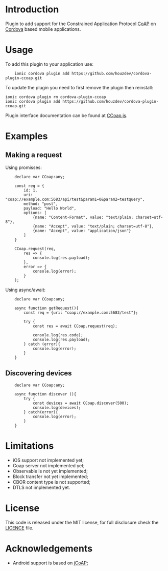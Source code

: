 # Introduction

Plugin to add support for the Constrained Application Protocol [CoAP](https://tools.ietf.org/html/rfc7252 "Coap") on [Cordova](https://cordova.apache.org/ "Apache Cordova") based mobile applications.

# Usage

To add this plugin to your application use:

```
    ionic cordova plugin add https://github.com/houzdev/cordova-plugin-ccoap.git
```

To update the plugin you need to first remove the plugin then reinstall:

```
ionic cordova plugin rm cordova-plugin-ccoap
ionic cordova plugin add https://github.com/houzdev/cordova-plugin-ccoap.git
```

Plugin interface documentation can be found at [CCoap.js](www/CCoap.js).

# Examples

## Making a request

Using promisses:

```
    declare var CCoap:any;

    const req = {
        id: 1,
        uri: "coap://example.com:5683/api/test&param1=0&param2=testquery",
        method: "post",
        payload: "Hello World",
        options: [
            {name: "Content-Format", value: "text/plain; charset=utf-8"},
            {name: "Accept", value: "text/plain; charset=utf-8"},
            {name: "Accept", value: "application/json"}
        ]
    }

    CCoap.request(req,
        res => {
            console.log(res.payload);
        },
        error => {
            console.log(error);
        }
    );
```

Using async/await:


```
    declare var CCoap:any;
    
    async function getRequest(){
        const req = {uri: "coap://example.com:5683/test"};

        try {
            const res = await CCoap.request(req);
            
            console.log(res.code);
            console.log(res.payload);
        } catch (error){
            console.log(error);
        }
    }
```

## Discovering devices

```
    declare var CCoap:any;

    async function discover (){
        try {
            const devices = await CCoap.discover(500);
            console.log(devices);
        } catch(error){
            console.log(error);
        }
    } 
```

# Limitations

- iOS support not implemented yet;
- Coap server not implemented yet;
- Observable is not yet implemented;
- Block transfer not yet implemented;
- CBOR content type is not supported;
- DTLS not implemented yet.

# License

This code is released under the MIT license, for full disclosure check the [LICENCE](LICENSE) file.

# Acknowledgements

- Android support is based on [jCoAP](https://gitlab.amd.e-technik.uni-rostock.de/ws4d/jcoap);
